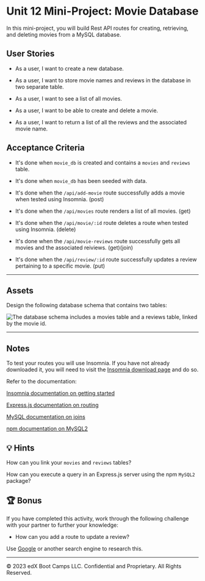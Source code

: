 # Unit 12 Mini-Project: Movie Database

In this mini-project, you will build Rest API routes for creating, retrieving, and deleting movies from a MySQL database.

## User Stories

- As a user, I want to create a new database.

- As a user, I want to store movie names and reviews in the database in two separate table.

- As a user, I want to see a list of all movies.

- As a user, I want to be able to create and delete a movie.

- As a user, I want to return a list of all the reviews and the associated movie name.

## Acceptance Criteria

- It's done when `movie_db` is created and contains a `movies` and `reviews` table.

- It's done when `movie_db` has been seeded with data.

- It's done when the `/api/add-movie` route successfully adds a movie when tested using Insomnia. (post)

- It's done when the `/api/movies` route renders a list of all movies. (get)

- It's done when the `/api/movie/:id` route deletes a route when tested using Insomnia. (delete)

- It's done when the `/api/movie-reviews` route successfully gets all movies and the associated reiviews. (get)(join)

- It's done when the `/api/review/:id` route successfully updates a review pertaining to a specific movie. (put)

---

## Assets

Design the following database schema that contains two tables:

![The database schema includes a movies table and a reviews table, linked by the movie id.](./assets/image_1.png)

---

## Notes

To test your routes you will use Insomnia. If you have not already downloaded it, you will need to visit the [Insomnia download page](https://insomnia.rest/download) and do so.

Refer to the documentation:

[Insomnia documentation on getting started](https://support.insomnia.rest/category/152-using-insomnia)

[Express.js documentation on routing](https://expressjs.com/en/guide/routing.html)

[MySQL documentation on joins](https://dev.mysql.com/doc/refman/8.0/en/join.html)

[npm documentation on MySQL2](https://www.npmjs.com/package/mysql2)

## 💡 Hints

How can you link your `movies` and `reviews` tables?

How can you execute a query in an Express.js server using the npm `MySQL2` package?

## 🏆 Bonus

If you have completed this activity, work through the following challenge with your partner to further your knowledge:

- How can you add a route to update a review?

Use [Google](www.google.com) or another search engine to research this.

---

© 2023 edX Boot Camps LLC. Confidential and Proprietary. All Rights Reserved.
